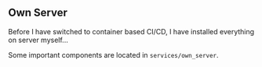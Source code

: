 ## Own Server

Before I have switched to container based CI/CD, I have installed everything on server myself...

Some important components are located in `services/own_server`.